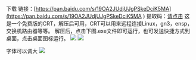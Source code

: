 下载
链接：[https://pan.baidu.com/s/19OA2JUdjUJgPSkeDciK5MA](https://pan.baidu.com/s/19OA2JUdjUJgPSkeDciK5MA )
提取码：[请点击](https://xiaocifang.com/i/AW1288a6f12xP.html)
这是一个免费版的CRT，解压后可用，CRT可以用来远程连接Linux，gn3，ensp，交换机路由器等等。
解压后，点击下图.exe文件即可运行，也可发送快捷方式到桌面，点击桌面图标运行。
![](https://img2020.cnblogs.com/blog/2023338/202005/2023338-20200523183137107-1217338589.png)
![](https://img2020.cnblogs.com/blog/2023338/202005/2023338-20200523184237444-47983311.gif)

字体可以调大
![](https://img2020.cnblogs.com/blog/2023338/202005/2023338-20200523184738739-1850819616.png)
